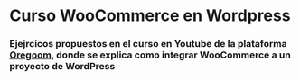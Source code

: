 # Curso WooCommerce  en Wordpress

### Ejejrcicos propuestos en el curso en Youtube de la plataforma [Oregoom](https://www.youtube.com/watch?v=PvUKbLD9s14&list=PLkMfBvjZIubyX5MC7NQdxESbi-7kEt9XN), donde se explica como integrar WooCommerce a un proyecto de WordPress
